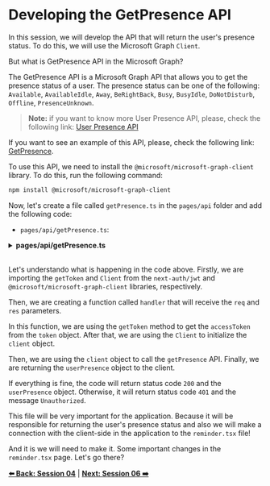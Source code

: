 # Developing the GetPresence API

In this session, we will develop the API that will return the user's presence status. To do this, we will use the Microsoft Graph `Client`.

But what is GetPresence API in the Microsoft Graph?

The GetPresence API is a Microsoft Graph API that allows you to get the presence status of a user. The presence status can be one of the following: `Available`, `AvailableIdle`, `Away`, `BeRightBack`, `Busy`, `BusyIdle`, `DoNotDisturb`, `Offline`, `PresenceUnknown`.     

> **Note:** if you want to know more User Presence API, please, check the following link: [User Presence API](https://learn.microsoft.com/en-us/graph/api/resources/presence?view=graph-rest-1.0)

If you want to see an example of this API, please, check the following link: [GetPresence](https://learn.microsoft.com/en-us/graph/api/presence-get?view=graph-rest-1.0&tabs=javascript).

To use this API, we need to install the `@microsoft/microsoft-graph-client` library. To do this, run the following command:

```bash
npm install @microsoft/microsoft-graph-client
```

Now, let's create a file called `getPresence.ts` in the `pages/api` folder and add the following code:

- `pages/api/getPresence.ts`:

<details><summary><b>pages/api/getPresence.ts</b></summary>
<br/>

```ts
/**
 * file: pages/api/getPresence.ts
 * description: file responsible for the getPresence Microsoft Graph API
 * data: 11/03/2022
 * author: Glaucia Lemos <Twitter: @glaucia_lemos86>
 */

import { getToken, } from "next-auth/jwt";
import { Client } from "@microsoft/microsoft-graph-client";

import type { NextApiRequest, NextApiResponse } from "next"

export default async function handler(
  req: NextApiRequest,
  res: NextApiResponse
) {
  const token = await getToken({
    req,
  });

  const accessToken = token?.accessToken;

  if (accessToken) {
    const client = Client.init({
      authProvider: (done) => done(null, accessToken),
    });

    const userPresence = await client.api('/me/presence').get();

    res.status(200).json(userPresence);
  } else {
    res.status(401).json({ message: "Unauthorized" });
  }
}
``` 

</details>
<br />

Let's understando what is happening in the code above. Firstly, we are importing the `getToken` and `Client` from the `next-auth/jwt` and `@microsoft/microsoft-graph-client` libraries, respectively. 

Then, we are creating a function called `handler` that will receive the `req` and `res` parameters. 

In this function, we are using the `getToken` method to get the `accessToken` from the `token` object. After that, we are using the `Client` to initialize the `client` object. 

Then, we are using the `client` object to call the `getPresence` API. Finally, we are returning the `userPresence` object to the client.

If everything is fine, the code will return status code `200` and the `userPresence` object. Otherwise, it will return status code `401` and the message `Unauthorized`.

This file will be very important for the application. Because it will be responsible for returning the user's presence status and also we will make a connection with the client-side in the application to the `reminder.tsx` file!

And it is we will need to make it. Some important changes in the `reminder.tsx` page. Let's go there?

**[⬅️ Back: Session 04](./03-session.md)**
| **[Next: Session 06 ➡️](./05-session.md)**



